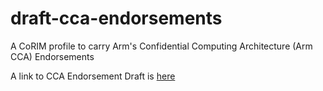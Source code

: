 # draft-cca-endorsements

A CoRIM profile to carry Arm's Confidential Computing Architecture (Arm CCA) Endorsements

A link to CCA Endorsement Draft is [here](https://github.com/yogeshbdeshpande/draft-cca-endorsements/blob/main/draft-ydb-rats-cca-endorsements.html)
